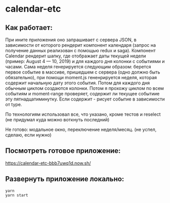 # calendar-etc

## Как работает:

При ините приложения оно запрашивает с сервера JSON, в зависимости от которого рендерит компонент календаря (запрос на получение данных реализован с помощью redux и saga). Компонент Calendar рендерит шапку, где отображает даты текущей недели (пример: August 4 — 10, 2019) и для каждого дня колонки с событиями и часами. Сама неделя генерируется следующим образом: берется первое событие в массиве, пришедшем с сервера (одно должно быть обязательно), при помощи moment.js гененрируется неделя, которая содержит начальную дату этого события. Потом для каждого дня обычным циклом создаются колонки. Потом я прохожу циклом по всем событиям и moment-range проверяет, содержит ли текущее событиие эту пятнадцатиминутку. Если содержит - рисует событие в зависимости от type.

По технологиям использовал все, что указано, кроме тестов и reselect (не придумал куда можно воткнуть последний)

Не готово: модальное окно, переключение неделя/месяц. (не успел, сделаю, если нужно)

## Посмотреть готовое приложение:

https://calendar-etc-bbb7uwq1d.now.sh/

## Развернуть приложение локально:

    yarn
    yarn start
